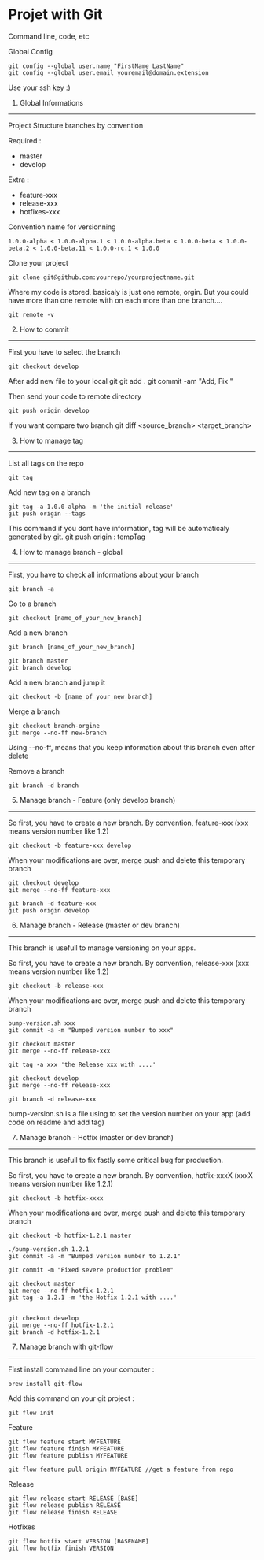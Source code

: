 Projet with Git  
========================

Command line, code, etc


Global Config

	git config --global user.name "FirstName LastName"
	git config --global user.email youremail@domain.extension

Use your ssh key :) 



1) Global Informations 
----------------------------------

Project Structure branches by convention 

Required :

- master
- develop 

Extra :

- feature-xxx
- release-xxx
- hotfixes-xxx

Convention name for versionning

	1.0.0-alpha < 1.0.0-alpha.1 < 1.0.0-alpha.beta < 1.0.0-beta < 1.0.0-beta.2 < 1.0.0-beta.11 < 1.0.0-rc.1 < 1.0.0

Clone your project 

	git clone git@github.com:yourrepo/yourprojectname.git

Where my code is stored, basicaly is just one remote, orgin. But you could have more than one remote with on each more than one branch....

	git remote -v




2) How to commit 
----------------------------------

First you have to select the branch 

	git checkout develop

After add new file to your local git
	git add .
	git commit -am "Add, Fix "

Then send your code to remote directory

	git push origin develop

If you want compare two branch 
	git diff <source_branch> <target_branch> 


3) How to manage tag
--------------------------------------------------

List all tags on the repo

	git tag

Add new tag on a branch 

	git tag -a 1.0.0-alpha -m 'the initial release'
	git push origin --tags

This command if you dont have information, tag will be automaticaly generated by git.
git push origin : tempTag


4) How to manage branch - global
----------------------------------

First, you have to check all informations about your branch
	
	git branch -a

Go to a branch 

	git checkout [name_of_your_new_branch]

Add a new branch 
	
	git branch [name_of_your_new_branch]

	git branch master
	git branch develop

Add a new branch and jump it

	git checkout -b [name_of_your_new_branch]

Merge a branch
	
	git checkout branch-orgine
	git merge --no-ff new-branch

Using --no-ff, means that you keep information about this branch even after delete

Remove a branch

	git branch -d branch



5) Manage branch - Feature (only develop branch)
----------------------------------------------

So first, you have to create a new branch. By convention, feature-xxx (xxx means version number like 1.2)

	git checkout -b feature-xxx develop 

When your modifications are over, merge push and delete this temporary branch

	git checkout develop
	git merge --no-ff feature-xxx 

	git branch -d feature-xxx 
	git push origin develop


6) Manage branch - Release (master or dev branch)
--------------------------------------------------

This branch is usefull to manage versioning on your apps.

So first, you have to create a new branch. By convention, release-xxx (xxx means version number like 1.2)

	git checkout -b release-xxx

When your modifications are over, merge push and delete this temporary branch

	bump-version.sh xxx
	git commit -a -m "Bumped version number to xxx"

	git checkout master
	git merge --no-ff release-xxx
	
	git tag -a xxx 'the Release xxx with ....'

	git checkout develop
	git merge --no-ff release-xxx

	git branch -d release-xxx


bump-version.sh is a file using to set the version number on your app (add code on readme and add tag)


7) Manage branch - Hotfix (master or dev branch)
--------------------------------------------------

This branch is usefull to fix fastly some critical bug for production.

So first, you have to create a new branch. By convention, hotfix-xxxX (xxxX means version number like 1.2.1)

	git checkout -b hotfix-xxxx 

When your modifications are over, merge push and delete this temporary branch

	git checkout -b hotfix-1.2.1 master

	./bump-version.sh 1.2.1
	git commit -a -m "Bumped version number to 1.2.1"

	git commit -m "Fixed severe production problem"

	git checkout master
	git merge --no-ff hotfix-1.2.1
	git tag -a 1.2.1 -m 'the Hotfix 1.2.1 with ....'


	git checkout develop
	git merge --no-ff hotfix-1.2.1
	git branch -d hotfix-1.2.1



7) Manage branch with git-flow
-------------------------------
First install command line on your computer : 

	brew install git-flow 

Add this command on your git project : 

	git flow init 

Feature 

	git flow feature start MYFEATURE 
	git flow feature finish MYFEATURE
	git flow feature publish MYFEATURE 

	git flow feature pull origin MYFEATURE //get a feature from repo

Release

	git flow release start RELEASE [BASE] 
	git flow release publish RELEASE
	git flow release finish RELEASE  

Hotfixes

    git flow hotfix start VERSION [BASENAME] 
    git flow hotfix finish VERSION 

